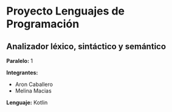 
# **Proyecto Lenguajes de Programación**
## **Analizador léxico, sintáctico y semántico** 

**Paralelo:** 1

**Integrantes:**
 - Aron Caballero
 - Melina Macias 
 
**Lenguaje:** Kotlin
